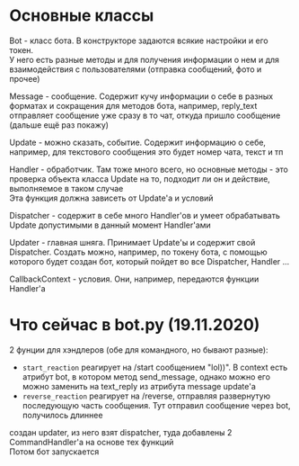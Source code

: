 # Основные классы

Bot - класс бота. В конструкторе задаются всякие настройки и его токен.  
У него есть разные методы и для получения информации о нем и для взаимодействия с пользователями (отправка сообщений, фото и прочее)  
  
Message - cообщение. Содержит кучу информации о себе в разных форматах и сокращения для методов бота, например, reply_text отправляет сообщение уже сразу в то чат, откуда пришло сообщение (дальше ещё раз покажу)  
  
Update - можно сказать, событие. Содержит информацию о себе, например, для текстового сообщения это будет номер чата, текст и тп  
  
Handler - обработчик. Там тоже много всего, но основные методы - это проверка объекта класса Update на то, подходит ли он и действие, выполняемое в таком случае  
Эта функция должна зависеть от Update'a и условий  
  
Dispatcher - содержит в себе много Handler'ов и умеет обрабатывать Update допустимыми в данный момент Handler'ами  

Updater - главная шняга. Принимает Update'ы и содержит свой Dispatcher. Создать можно, например, по токену бота, с помощью которого будет создан бот, который пойдет во все Dispatcher, Handler ...  
  
CallbackContext - условия. Они, например, передаются функции Handler'a

# Что сейчас в bot.py (19.11.2020)

2 фунции для хэндлеров (обе для командного, но бывают разные):  
* `start_reaction` реагирует на /start сообщением "lol))". В context есть атрибут bot, в котором метод send_message, однако можно его можно заменить на text_reply из атрибута message update'a  
* `reverse_reaction` реагирует на /reverse, отправляя развернутую последующую часть сообщения. Тут отправил сообщение через bot, получилось длиннее  


создан updater, из него взят dispatcher, туда добавлены 2 CommandHandler'a на основе тех функций  
Потом бот запускается
